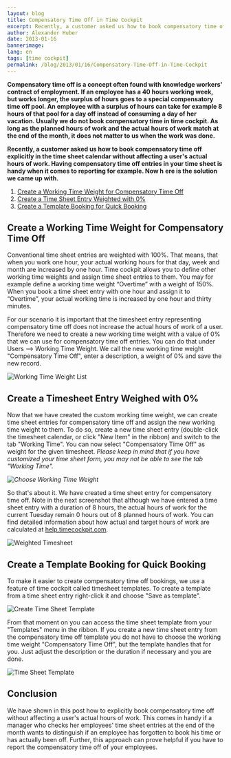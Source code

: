 ```yaml
---
layout: blog
title: Compensatory Time Off in Time Cockpit
excerpt: Recently, a customer asked us how to book compensatory time off in the time sheet calendar of time cockpit without affecting a users actual hours of work. Here is what we came up with...
author: Alexander Huber
date: 2013-01-16
bannerimage: 
lang: en
tags: [time cockpit]
permalink: /blog/2013/01/16/Compensatory-Time-Off-in-Time-Cockpit
---
```


<p>
  <strong>Compensatory time off is a concept often found with knowledge workers' contract of employment. If an employee has a 40 hours working week, but works longer, the surplus of hours goes to a special compensatory time off pool. An employee with a surplus of hours can take for example 8 hours of that pool for a day off instead of consuming a day of her vacation. <span>Usually we do not book compensatory time in time cockpit. As long as the planned hours of work and the actual hours of work match at the end of the month, it does not matter to us when the work was done.</span></strong>
</p><p>
  <strong>Recently, a customer asked us how to book compensatory time off explicitly in the time sheet calendar without affecting a user's actual hours of work. Having compensatory time off entries in your time sheet is handy when it comes to reporting for example. Now h</strong>
  <strong>ere is the solution we came up with.</strong>
</p><ol>
  <li>
    <a href="#WorkingTimeWeight">Create a Working Time Weight for Compensatory Time Off</a>
  </li>
  <li>
    <a href="#TimesheetEntry">Create a Time Sheet Entry Weighted with 0%</a>
  </li>
  <li>
    <a href="#TemplateBooking">Create a Template Booking for Quick Booking</a>
  </li>
</ol><h2>
  <a id="WorkingTimeWeight" name="WorkingTimeWeight" class="mceItemAnchor"></a>Create a Working Time Weight for Compensatory Time Off</h2><p>Conventional time sheet entries are weighted with 100%. That means, that when you work one hour, your actual working hours for that day, week and month are increased by one hour. Time cockpit allows you to define other working time weights and assign time sheet entries to them. You may for example define a working time weight “Overtime” with a weight of 150%. When you book a time sheet entry with one hour and assign it to “Overtime”, your actual working time is increased by one hour and thirty minutes.</p><p>For our scenario it is important that the timesheet entry representing compensatory time off does not increase the actual hours of work of a user. Therefore we need to create a new working time weight with a value of 0% that we can use for compensatory time off entries. You can do that under Users --&gt; Working Time Weight. We call the new working time weight "Compensatory Time Off", enter a description, a weight of 0% and save the new record.</p><p>
  <img src="{{site.baseurl}}/content/images/blog/2013/01/Users_WorkingTimeWeight.png" alt="Working Time Weight List" title="Working Time Weight List" />
</p><h2>
  <a id="TimesheetEntry" name="TimesheetEntry" class="mceItemAnchor"></a>Create a Timesheet Entry Weighed with 0%</h2><p>Now that we have created the custom working time weight, we can create time sheet entries for compensatory time off and assign the new working time weight to them. To do so, create a new time sheet entry (double-click the timesheet calendar, or click "New Item" in the ribbon) and switch to the tab "Working Time". You can now select "Compensatory Time Off" as weight for the given timesheet. <em>Please keep in mind that if you have customized your time sheet form, you may not be able to see the tab "Working Time". </em></p><p>
  <em>
    <img src="{{site.baseurl}}/content/images/blog/2013/01/Time Sheet_ChooseWorkingTimeWeight.png" alt="Choose Working Time Weight" title="Choose Working Time Weight" />
  </em>
</p><p>So that's about it. We have created a time sheet entry for compensatory time off. Note in the next screenshot that although we have entered a time sheet entry with a duration of 8 hours, the actual hours of work for the current Tuesday remain 0 hours out of 8 planned hours of work. You can find detailed information about how actual and target hours of work are calculated at <a href="http://help.timecockpit.com/?topic=html/d0ca12b0-d108-433b-8b2c-92d37d29fc02.htm" target="_blank">help.timecockpit.com</a>.</p><p>
  <img src="{{site.baseurl}}/content/images/blog/2013/01/Time Sheet_WeightedTimesheet.png" alt="Weighted Timesheet" title="Weighted Timesheet" />
</p><h2>
  <a id="TemplateBooking" name="TemplateBooking" class="mceItemAnchor"></a>Create a Template Booking for Quick Booking</h2><p>To make it easier to create compensatory time off bookings, we use a feature of time cockpit called timesheet templates. To create a template from a time sheet entry right-click it and choose "Save as template". </p><p>
  <img src="{{site.baseurl}}/content/images/blog/2013/01/Time Sheet_CreateTemplate.png" alt="Create Time Sheet Template" title="Create Time Sheet Template" />
</p><p>From that moment on you can access the time sheet template from your "Templates" menu in the ribbon. If you create a new time sheet entry from the compensatory time off template you do not have to choose the working time weight "Compensatory Time Off", but the template handles that for you. Just adjust the description or the duration if necessary and you are done.</p><p>
  <img src="{{site.baseurl}}/content/images/blog/2013/01/Time Sheet_Template.png" alt="Time Sheet Template" title="Time Sheet Template" />
</p><h2>Conclusion</h2><p>We have shown in this post how to explicitly book compensatory time off without affecting a user's actual hours of work. This comes in handy if a manager who checks her employees' time sheet entries at the end of the month wants to distinguish if an employee has forgotten to book his time or has actually been off. Further, this approach can prove helpful if you have to report the compensatory time off of your employees.</p>